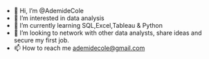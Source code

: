 - 👋 Hi, I’m @AdemideCole
- 👀 I’m interested in data analysis
- 🌱 I’m currently learning SQL,Excel,Tableau & Python
- 💞️ I’m looking to network with other data analysts, share ideas and secure my first job.
- 📫 How to reach me ademidecole@gmail.com

<!---
AdemideCole/AdemideCole is a ✨ special ✨ repository because its `README.md` (this file) appears on your GitHub profile.
You can click the Preview link to take a look at your changes.
--->

